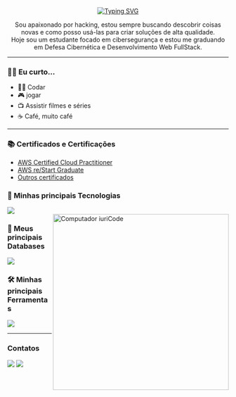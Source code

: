 <div align="center" style="text-align: center;">
    <a href="https://git.io/typing-svg">
    <img src="https://readme-typing-svg.herokuapp.com?font=poppins&size=18&pause=1000&width=435&lines=Hi%2C+My+name+is+Wilian!;I'am+study+Cybersecurity+and+Web+development;Be+very+Welcome!+%3AP" alt="Typing SVG" />
    </a>
</div>
<p align="center">
    Sou apaixonado por hacking, estou sempre buscando descobrir coisas novas e como posso usá-las para criar soluções de alta qualidade. <br>
    Hoje sou um estudante focado em cibersegurança e estou me graduando em Defesa Cibernética e Desenvolvimento Web FullStack.
</p>
<!--
<p>Olá amigo(a), meu github está passando por uma reestruturação e logo você poderá ver meus projetos pessoais e estudos!</p>
<p>Hello friend, my github is undergoing restructuring and soon you will be able to see my personal projects and studies!</p>
-->
<hr>
<div>
    <h3>🙅‍♂️ Eu curto...</h3>
    <ul>
        <li>👩‍💻 Codar</li>
        <li>🎮 jogar</li>
        <li>📺 Assistir filmes e séries</li>
        <li>☕ Café, muito café</li>
    </ul>
</div>
<hr>
<div>
    <h3>📚 Certificados e Certificações</h3>
    <ul>
        <li><a href="https://www.credly.com/badges/959fde0d-dd2c-401e-b2ee-fed9132b6a42/public_url" target="_blank">AWS Certified Cloud Practitioner</a></li>
        <li><a href="https://www.credly.com/badges/74b2b2c9-e620-49b8-8256-d11898b9d0e3/public_url" target="_blank">AWS re/Start Graduate</a></li>
        <li><a href="https://github.com/Will-Gabriel/my-certificates" target="_blank">Outros certificados</a></li>
    </ul>
</div>
<div>
    <div>
        <h3>🚀 Minhas principais Tecnologias</h3>
        <img src="https://skillicons.dev/icons?i=aws,html,css,js,mysql,py,git,github,linux&perline=14"/>
    </div>
    <img src="https://raw.githubusercontent.com/MicaelliMedeiros/micaellimedeiros/master/image/computer-illustration.png" min-width="400px" max-width="400px" width="400px" align="right" alt="Computador iuriCode">
    <div>
        <h3>🎲 Meus principais Databases</h3>
        <img src="https://skillicons.dev/icons?i=mysql&perline=14"/>
    </div>
    <div>
        <h3>🛠 Minhas principais Ferramentas</h3>
        <img src="https://skillicons.dev/icons?i=vscode,pycharm,debian&perline=14"/>
    </div>
</div>
<hr>
<div id="links">
    <h3>Contatos</h3>
    <a href="https://www.instagram.com/wiliann.gabriel/" target="_blank"><img src="https://skillicons.dev/icons?i=instagram&perline=14"/></a>
    <a href="https://www.linkedin.com/in/will-gabriel/" target="_blank"><img src="https://skillicons.dev/icons?i=linkedin&perline=14"/></a>
</div> 
